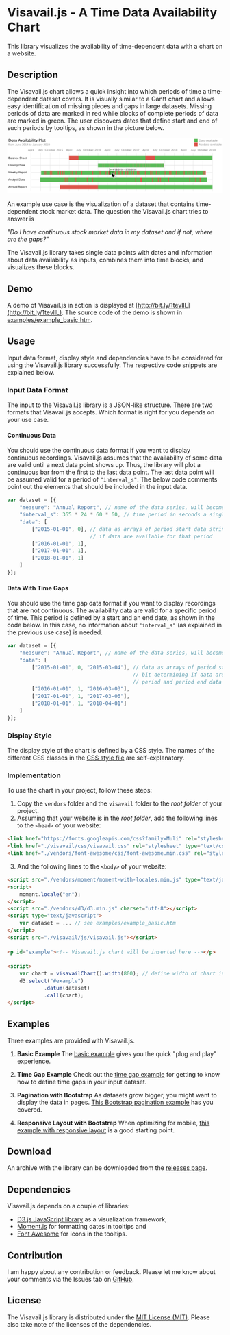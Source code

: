 Visavail.js - A Time Data Availability Chart
=============================
This library visualizes the availability of time-dependent data with a chart on a website.

Description
-----------
The Visavail.js chart allows a quick insight into which periods of time a time-dependent dataset covers. It is visually similar to a Gantt chart and allows easy identification of missing pieces and gaps in large datasets. Missing periods of data are marked in red while blocks of complete periods of data are marked in green. The user discovers dates that define start and end of such periods by tooltips, as shown in the picture below.

![Preview of Visavail.js chart](preview.jpg "Visavail.js Sample Chart")

An example use case is the visualization of a dataset that contains time-dependent stock market data. The question the Visavail.js chart tries to answer is

*"Do I have continuous stock market data in my dataset and if not, where are the gaps?"*

The Visavail.js library takes single data points with dates and information about data availability as inputs, combines them into time blocks, and visualizes these blocks.

Demo
----
A demo of Visavail.js in action is displayed at [http://bit.ly/1tevllL](http://bit.ly/1tevllL). The source code of the demo is shown in [examples/example_basic.htm](example_basic.htm).

Usage
-----
Input data format, display style and dependencies have to be considered for using the Visavail.js library successfully. The respective code snippets are explained below.

### Input Data Format
The input to the Visavail.js library is a JSON-like structure. There are two formats that Visavail.js accepts. Which format is right for you depends on your use case.

#### Continuous Data
You should use the continuous data format if you want to display continuous recordings. Visavail.js assumes that the availability of some data are valid until a next data point shows up.
Thus, the library will plot a continuous bar from the first to the last data point. The last data point will be assumed valid for a period of `"interval_s"`.
The below code comments point out the elements that should be included in the input data.
```javascript
var dataset = [{
    "measure": "Annual Report", // name of the data series, will become y-axis label
    "interval_s": 365 * 24 * 60 * 60, // time period in seconds a single data point is expected to cover
    "data": [
        ["2015-01-01", 0], // data as arrays of period start data string and bit determining
                           // if data are available for that period
        ["2016-01-01", 1],
        ["2017-01-01", 1],
        ["2018-01-01", 1]
    ]
}];
```

#### Data With Time Gaps
You should use the time gap data format if you want to display recordings that are not continuous. The availability data are valid for a specific period of time. This period is defined by a start
and an end date, as shown in the code below. In this case, no information about `"interval_s"` (as explained in the previous use case) is needed.
```javascript
var dataset = [{
    "measure": "Annual Report", // name of the data series, will become y-axis label
    "data": [
        ["2015-01-01", 0, "2015-03-04"], // data as arrays of period start data string,
                                         // bit determining if data are available for that
                                         // period and period end data string
        ["2016-01-01", 1, "2016-03-03"],
        ["2017-01-01", 1, "2017-03-06"],
        ["2018-01-01", 1, "2018-04-01"]
    ]
}];
```

### Display Style
The display style of the chart is defined by a CSS style. The names of the different CSS classes in the [CSS style file](visavail/css/visavail.css) are self-explanatory.

### Implementation
To use the chart in your project, follow these steps:
1. Copy the `vendors` folder and the `visavail` folder to the *root folder* of your project.
2. Assuming that your website is in the *root folder*, add the following lines to the `<head>` of your website:
```html
<link href="https://fonts.googleapis.com/css?family=Muli" rel="stylesheet" type="text/css">
<link href="./visavail/css/visavail.css" rel="stylesheet" type="text/css">
<link href="./vendors/font-awesome/css/font-awesome.min.css" rel="stylesheet" type="text/css">
```

3. And the following lines to the `<body>` of your website:
```html
<script src="./vendors/moment/moment-with-locales.min.js" type="text/javascript"></script>
<script>
    moment.locale("en");
</script>
<script src="./vendors/d3/d3.min.js" charset="utf-8"></script>
<script type="text/javascript">
    var dataset = ... // see examples/example_basic.htm
</script>
<script src="./visavail/js/visavail.js"></script>

<p id="example"><!-- Visavail.js chart will be inserted here --></p>

<script>
    var chart = visavailChart().width(800); // define width of chart in px
    d3.select("#example")
            .datum(dataset)
            .call(chart);
</script>
```

Examples
--------
Three examples are provided with Visavail.js.

1. **Basic Example** The [basic example](examples/example_basic.htm) gives you the quick "plug and play" experience.

2. **Time Gap Example** Check out the [time gap example](examples/example_timegaps.htm) for getting to know how to define time gaps in your input dataset.

2. **Pagination with Bootstrap** As datasets grow bigger, you might want to display the data in pages. [This Bootstrap pagination example](examples/example_pagination_bootstrap.htm) has you covered.

3. **Responsive Layout with Bootstrap** When optimizing for mobile, [this example with responsive layout](examples/example_responsive_bootstrap.htm) is a good starting point.

Download
--------
An archive with the library can be downloaded from the [releases page](https://github.com/flrs/visavail/releases).

Dependencies
------------
Visavail.js depends on a couple of libraries:
* [D3.js JavaScript library](https://d3js.org/) as a visualization framework,
* [Moment.js](http://momentjs.com/) for formatting dates in tooltips and
* [Font Awesome](http://fontawesome.io) for icons in the tooltips.

Contribution
------------
I am happy about any contribution or feedback. Please let me know about your comments via the Issues tab on [GitHub](https://github.com/flrs/visavail/issues).

License
-------
The Visavail.js library is distributed under the [MIT License (MIT)](https://github.com/flrs/visavail/blob/master/LICENSE.md). Please also take note of the licenses of the dependencies.
